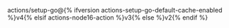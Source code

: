 actions/setup-go@{% ifversion actions-setup-go-default-cache-enabled %}v4{% elsif actions-node16-action %}v3{% else %}v2{% endif %}
